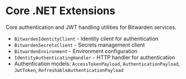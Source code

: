 # Core .NET Extensions

Core authentication and JWT handling utilities for Bitwarden services.

-   `BitwardenIdentityClient` - Identity client for authentication
-   `BitwardenSecretsClient` - Secrets management client
-   `BitwardenEnvironment` - Environment configuration
-   `IdentityAuthenticatingHandler` - HTTP handler for authentication
-   Authentication models: `AccessTokenPayload`, `AuthenticationPayload`, `JwtToken`, `RefreshableAuthenticationPayload`

